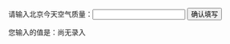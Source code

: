 
<!DOCTYPE html>
<html>
  <head>
    <meta charset="utf-8">
    <title>IFE JavaScript Task 01</title>
  </head>
<body>

  <label>请输入北京今天空气质量：<input id="aqi-input" type="text"></label>
  <button id="button">确认填写</button>
  <div>您输入的值是：<span id="aqi-display">尚无录入</span></div>

<script type="text/javascript">

(function() {
  /*    
  在注释下方写下代码
  给按钮button绑定一个点击事件
  在事件处理函数中
  获取aqi-input输入的值，并显示在aqi-display中
  */
  var butt=document.getElementById("button");
  var inco=document.getElementById("aqi-input");
  var cont=document.getElementById("aqi-display");
  butt.onclick=function(){
    cont.innerHTML=inco.value;
  };
})();

</script>
</body>
</html>
